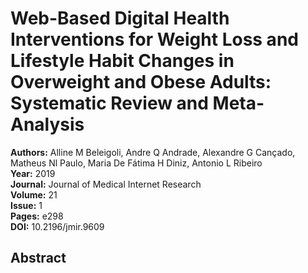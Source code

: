 # Web-Based Digital Health Interventions for Weight Loss and Lifestyle Habit Changes in Overweight and Obese Adults: Systematic Review and Meta-Analysis

**Authors:** Alline M Beleigoli, Andre Q Andrade, Alexandre G Cançado, Matheus Nl Paulo, Maria De Fátima H Diniz, Antonio L Ribeiro  
**Year:** 2019  
**Journal:** Journal of Medical Internet Research  
**Volume:** 21  
**Issue:** 1  
**Pages:** e298  
**DOI:** 10.2196/jmir.9609  

## Abstract


